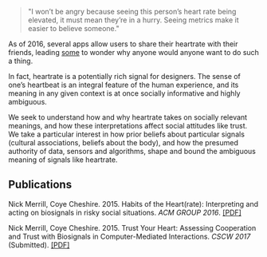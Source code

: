 > "I won’t be angry because seeing this person’s heart rate being elevated, it must mean they’re in a hurry. Seeing metrics make it easier to believe someone."


As of 2016, several apps allow users to share their heartrate with their friends, leading [some](https://medium.com/message/who-sexts-thumbprints-2138641c98c) to wonder why anyone would anyone want to do such a thing. 

In fact, heartrate is a potentially rich signal for designers. The sense of one’s heartbeat is an integral feature of the human experience, and its meaning in any given context is at once socially informative and highly ambiguous. 

We seek to understand how and why heartrate takes on socially relevant meanings, and how these interpretations affect social attitudes like trust. We take a particular interest in how prior beliefs about particular signals (cultural associations, beliefs about the body), and how the presumed authority of data, sensors and algorithms, shape and bound the ambiguous meaning of signals like heartrate.


## Publications

Nick Merrill, Coye Cheshire. 2015. Habits of the Heart(rate): Interpreting and acting on biosignals in risky social situations. *ACM GROUP 2016*. 
[\[PDF\]](assets/group-2016.pdf)

Nick Merrill, Coye Cheshire. 2015. Trust Your Heart: Assessing Cooperation and Trust with Biosignals in Computer-Mediated Interactions. *CSCW 2017* (Submitted).
[\[PDF\]](assets/cscw-2017.pdf)
